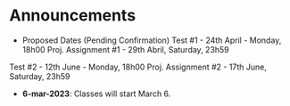 # Announcements

* Proposed Dates (Pending Confirmation)
 Test #1 - 24th April - Monday, 18h00
 Proj. Assignment #1 - 29th Abril, Saturday, 23h59
 
 Test #2 - 12th June - Monday, 18h00
 Proj. Assignment #2 - 17th June, Saturday, 23h59
 
* **6-mar-2023**: Classes will start March 6.





